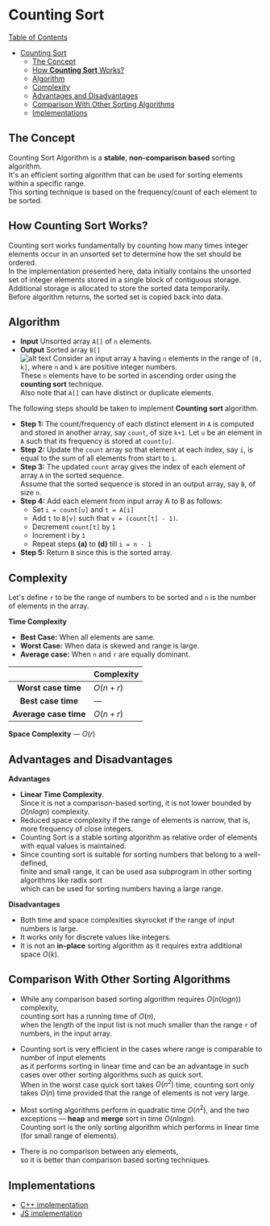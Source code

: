 # Counting Sort

[Table of Contents](#table-of-contents)

- [Counting Sort](#counting-sort)
  - [The Concept](#the-concept)
  - [How **Counting Sort** Works?](#how-counting-sort-works)
  - [Algorithm](#algorithm)
  - [Complexity](#complexity)
  - [Advantages and Disadvantages](#advantages-and-disadvantages)
  - [Comparison With Other Sorting Algorithms](#comparison-with-other-sorting-algorithms)
  - [Implementations](#implementations)

## The Concept

Counting Sort Algorithm is a **stable**, **non-comparison based** sorting algorithm.  
It's an efficient sorting algorithm that can be used for sorting elements within a specific range.  
This sorting technique is based on the frequency/count of each element to be sorted.

## How **Counting Sort** Works?

Counting sort works fundamentally by counting how many times integer elements occur in an unsorted set to determine how the set should be ordered.  
In the implementation presented here, data initially contains the unsorted set of integer elements stored in a single block of contiguous storage.  
Additional storage is allocated to store the sorted data temporarily.  
Before algorithm returns, the sorted set is copied back into data.

## Algorithm

- **Input** Unsorted array `A[]` of `n` elements.
- **Output** Sorted array `B[]`  
  ![alt text](https://www.oreilly.com/library/view/algorithms-in-a/9780596516246/httpatomoreillycomsourceoreillyimages595756.png)
  Consider an input array `A` having `n` elements in the range of `[0, k]`, where `n` and `k` are positive integer numbers.  
  These `n` elements have to be sorted in ascending order using the **counting sort** technique.  
  Also note that `A[]` can have distinct or duplicate elements.

The following steps should be taken to implement **Counting sort** algorithm.

- **Step 1:** The count/frequency of each distinct element in `A` is computed and stored in another array, say `count`, of size `k+1`. Let `u` be an element in `A` such that its frequency is stored at `count[u]`.
- **Step 2:** Update the `count` array so that element at each index, say `i`, is equal to the sum of all elements from start to `i`.
- **Step 3:** The updated `count` array gives the index of each element of array `A` in the sorted sequence.  
  Assume that the sorted sequence is stored in an output array, say `B`, of size `n`.
- **Step 4:** Add each element from input array A to B as follows:
  - Set `i = count[u]` and `t = A[i]`
  - Add `t` to `B[v]` such that `v = (count[t] - 1)`.
  - Decrement `count[t]` by `1`
  - Increment i by `1`
  - Repeat steps **(a)** to **(d)** till `i = n - 1`
- **Step 5:** Return `B` since this is the sorted array.

## Complexity

Let's define `r` to be the range of numbers to be sorted and `n` is the number of elements in the array.

**Time Complexity**

- **Best Case:** When all elements are same.
- **Worst Case:** When data is skewed and range is large.
- **Average case:** When `n` and `r` are equally dominant.

|                       | **Complexity** |
| :-------------------: | -------------- |
|  **Worst case time**  | $O(n + r)$     |
|  **Best case time**   | ―              |
| **Average case time** | $O(n+r)$       |

**Space Complexity** ― $O(r)$

## Advantages and Disadvantages

**Advantages**

- **Linear Time Complexity**.  
  Since it is not a comparison-based sorting, it is not lower bounded by $O(nlogn)$ complexity.
- Reduced space complexity if the range of elements is narrow, that is, more frequency of close integers.
- Counting Sort is a stable sorting algorithm as relative order of elements with equal values is maintained.
- Since counting sort is suitable for sorting numbers that belong to a well-defined,  
  finite and small range, it can be used asa subprogram in other sorting algorithms like radix sort  
  which can be used for sorting numbers having a large range.

**Disadvantages**

- Both time and space complexities skyrocket if the range of input numbers is large.
- It works only for discrete values like integers.
- It is not an **in-place** sorting algorithm as it requires extra additional space $O(k)$.

## Comparison With Other Sorting Algorithms

- While any comparison based sorting algorithm requires $O(n (log n))$ complexity,  
  counting sort has a running time of $O(n)$,  
  when the length of the input list is not much smaller than the range `r` of numbers, in the input array.

- Counting sort is very efficient in the cases where range is comparable to number of input elements  
  as it performs sorting in linear time and can be an advantage in such cases over other sorting algorithms such as quick sort.  
  When in the worst case quick sort takes $O(n^2)$ time, counting sort only takes $O(n)$ time provided that the range of elements is not very large.

- Most sorting algorithms perform in quadratic time $O(n^2)$, and the two exceptions — **heap** and **merge** sort in time $O(nlog n)$.  
  Counting sort is the only sorting algorithm which performs in linear time (for small range of elements).

- There is no comparison between any elements,  
  so it is better than comparison based sorting techniques.

## Implementations

- [C++ implementation](implementation/counting_sort.cpp)
- [JS implementation](implementation/counting_sort.js)
